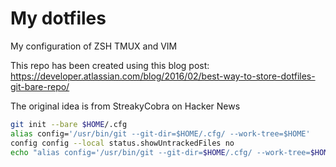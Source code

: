 # My dotfiles

My configuration of ZSH TMUX and VIM

This repo has been created using this blog post: 
https://developer.atlassian.com/blog/2016/02/best-way-to-store-dotfiles-git-bare-repo/

The original idea is from StreakyCobra on Hacker News

```bash
git init --bare $HOME/.cfg
alias config='/usr/bin/git --git-dir=$HOME/.cfg/ --work-tree=$HOME'
config config --local status.showUntrackedFiles no
echo "alias config='/usr/bin/git --git-dir=$HOME/.cfg/ --work-tree=$HOME'" >> $HOME/.bashrc
```
